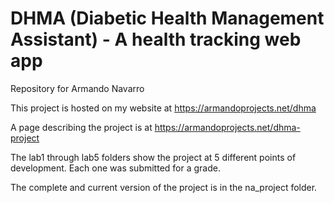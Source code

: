 # DHMA (Diabetic Health Management Assistant) - A health tracking web app
Repository for Armando Navarro

This project is hosted on my website at https://armandoprojects.net/dhma

A page describing the project is at https://armandoprojects.net/dhma-project

The lab1 through lab5 folders show the project at 5 different points of development.  Each one was submitted for a grade.

The complete and current version of the project is in the na_project folder.
